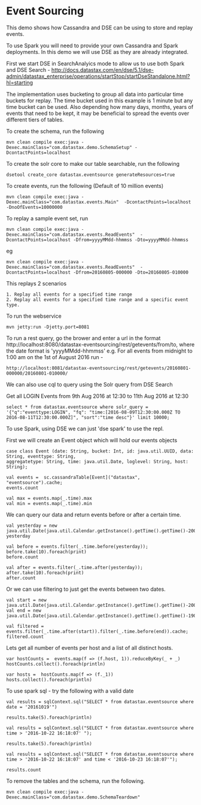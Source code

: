 Event Sourcing
========================

This demo shows how Cassandra and DSE can be using to store and replay events. 

To use Spark you will need to provide your own Cassandra and Spark deployments. In this demo we will use DSE as they are already integrated.

First we start DSE in SearchAnalyics mode to allow us to use both Spark and DSE Search - 
http://docs.datastax.com/en/dse/5.1/dse-admin/datastax_enterprise/operations/startStop/startDseStandalone.html?hl=starting

The implementation uses bucketing to group all data into particular time buckets for replay. The time bucket used in this example is 1 minute but any time bucket can be used. Also depending how many days, months, years of events that need to be kept, it may be beneficial to spread the events over different tiers of tables.    

To create the schema, run the following

	mvn clean compile exec:java -Dexec.mainClass="com.datastax.demo.SchemaSetup" -DcontactPoints=localhost
	
To create the solr core to make our table searchable, run the following

	dsetool create_core datastax.eventsource generateResources=true
	
To create events, run the following (Default of 10 million events) 
	
	mvn clean compile exec:java -Dexec.mainClass="com.datastax.events.Main"  -DcontactPoints=localhost -DnoOfEvents=10000000
	
To replay a sample event set, run 

	mvn clean compile exec:java -Dexec.mainClass="com.datastax.events.ReadEvents"  -DcontactPoints=localhost -Dfrom=yyyyMMdd-hhmmss -Dto=yyyyMMdd-hhmmss
	
eg

	mvn clean compile exec:java -Dexec.mainClass="com.datastax.events.ReadEvents"  -DcontactPoints=localhost -Dfrom=20160805-000000 -Dto=20160805-010000
	
This replays 2 scenarios

	1. Replay all events for a specified time range
	2. Replay all events for a specified time range and a specific event type.		
			
To run the webservice

	mvn jetty:run -Djetty.port=8081 
	
To run a rest query, go the brower and enter a url in the format http://localhost:8080/datastax-eventsourcing/rest/getevents/from/to, 
where the date format is 'yyyyMMdd-hhmmss' e.g. For all events from midnight to 1:00 am on the 1st of August 2016 run - 

	http://localhost:8081/datastax-eventsourcing/rest/getevents/20160801-000000/20160801-010000/

We can also use cql to query using the Solr query from DSE Search

Get all LOGIN Events from 9th Aug 2016 at 12:30 to 11th Aug 2016 at 12:30 

	select * from datastax.eventsource where solr_query = '{"q":"eventtype:LOGIN", "fq": "time:[2016-08-09T12:30:00.000Z TO 2016-08-11T12:30:00.000Z]", "sort":"time desc"}' limit 10000;

To use Spark, using DSE we can just 'dse spark' to use the repl.

First we will create an Event object which will hold our events objects

```
case class Event (date: String, bucket: Int, id: java.util.UUID, data: String, eventtype: String, 
aggregatetype: String, time: java.util.Date, loglevel: String, host: String); 

val events =  sc.cassandraTable[Event]("datastax", "eventsource").cache; 
events.count

val max = events.map(_.time).max
val min = events.map(_.time).min
```

We can query our data and return events before or after a certain time.

```
val yesterday = new java.util.Date(java.util.Calendar.getInstance().getTime().getTime()-200000000);
yesterday

val before = events.filter(_.time.before(yesterday)); 
before.take(10).foreach(print) 
before.count
 
val after = events.filter(_.time.after(yesterday)); 
after.take(10).foreach(print) 
after.count
```

Or we can use filtering to just get the events between two dates. 

```
val start = new java.util.Date(java.util.Calendar.getInstance().getTime().getTime()-200000000);
val end = new java.util.Date(java.util.Calendar.getInstance().getTime().getTime()-190000000);

val filtered = events.filter(_.time.after(start)).filter(_.time.before(end)).cache;
filtered.count
```

Lets get all number of events per host and a list of all distinct hosts.
```
var hostCounts =  events.map(f => (f.host, 1)).reduceByKey(_ + _)
hostCounts.collect().foreach(println)

var hosts =  hostCounts.map(f => (f._1))
hosts.collect().foreach(println)
```

To use spark sql - try the following with a valid date 
```
val results = sqlContext.sql("SELECT * from datastax.eventsource where date = '20161019'")
 
results.take(5).foreach(println)

val results = sqlContext.sql("SELECT * from datastax.eventsource where time > '2016-10-22 16:18:07' ");

results.take(5).foreach(println)

val results = sqlContext.sql("SELECT * from datastax.eventsource where time > '2016-10-22 16:18:07' and time < '2016-10-23 16:18:07'");

results.count
```

To remove the tables and the schema, run the following.

    mvn clean compile exec:java -Dexec.mainClass="com.datastax.demo.SchemaTeardown"
    


    
